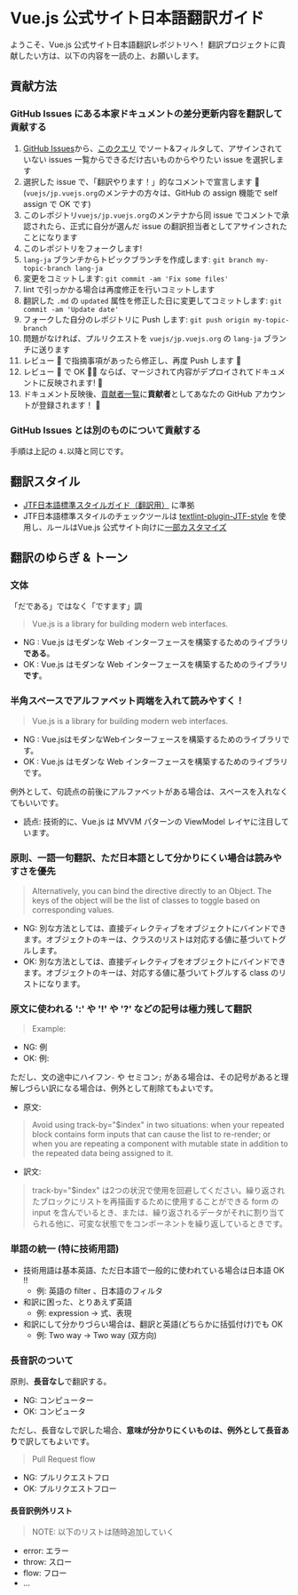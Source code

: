 # Vue.js 公式サイト日本語翻訳ガイド

ようこそ、Vue.js 公式サイト日本語翻訳レポジトリへ！
翻訳プロジェクトに貢献したい方は、以下の内容を一読の上、お願いします。


## 貢献方法

### GitHub Issues にある本家ドキュメントの差分更新内容を翻訳して貢献する

1. [GitHub Issues](https://github.com/vuejs/jp.vuejs.org/issues)から、[このクエリ](https://github.com/vuejs/jp.vuejs.org/issues?q=is%3Aissue+is%3Aopen+label%3Adocumentation+sort%3Acreated-asc) でソート&フィルタして、アサインされていない issues 一覧からできるだけ古いものからやりたい issue を選択します
2. 選択した issue で、「翻訳やります！」的なコメントで宣言します :raising_hand: (`vuejs/jp.vuejs.org`のメンテナの方々は、GitHub の assign 機能で self assign で OK です)
3. このレポジトリ`vuejs/jp.vuejs.org`のメンテナから同 issue でコメントで承認されたら、正式に自分が選んだ issue の翻訳担当者としてアサインされたことになります
4. このレポジトリをフォークします!
5. `lang-ja` ブランチからトピックブランチを作成します: `git branch my-topic-branch lang-ja`
6. 変更をコミットします: `git commit -am 'Fix some files'`
7. lint で引っかかる場合は再度修正を行いコミットします
8. 翻訳した `.md` の `updated` 属性を修正した日に変更してコミットします: `git commit -am 'Update date'`
9. フォークした自分のレポジトリに Push します: `git push origin my-topic-branch`
10. 問題がなければ、プルリクエストを `vuejs/jp.vuejs.org` の `lang-ja` ブランチに送ります
11. レビュー :eyes: で指摘事項があったら修正し、再度 Push します :pencil:
12. レビュー :eyes: で OK :ok_woman: ならば、マージされて内容がデプロイされてドキュメントに反映されます! :tada:
13. ドキュメント反映後、[貢献者一覧](https://jp.vuejs.org/contribution/)に**貢献者**としてあなたの GitHub アカウントが登録されます！ :tada:

### GitHub Issues とは別のものについて貢献する

手順は上記の `4.`以降と同じです。


## 翻訳スタイル

- [JTF日本語標準スタイルガイド（翻訳用）](https://www.jtf.jp/jp/style_guide/styleguide_top.html) に準拠
- JTF日本語標準スタイルのチェックツールは [textlint-plugin-JTF-style](https://github.com/azu/textlint-plugin-JTF-style) を使用し、ルールはVue.js 公式サイト向けに[一部カスタマイズ](.textlintrc)


## 翻訳のゆらぎ & トーン

### 文体
「だである」ではなく「ですます」調

> Vue.js is a library for building modern web interfaces. 

- NG : Vue.js はモダンな Web インターフェースを構築するためのライブラリ**である**。
- OK : Vue.js はモダンな Web インターフェースを構築するためのライブラリ**です**。

### 半角スペースでアルファベット両端を入れて読みやすく！

> Vue.js is a library for building modern web interfaces. 

- NG : Vue.jsはモダンなWebインターフェースを構築するためのライブラリです。
- OK : Vue.js はモダンな Web インターフェースを構築するためのライブラリです。

例外として、句読点の前後にアルファベットがある場合は、スペースを入れなくてもいいです。

- 読点: 技術的に、Vue.js は MVVM パターンの ViewModel レイヤに注目しています。

### 原則、一語一句翻訳、ただ日本語として分かりにくい場合は読みやすさを優先

> Alternatively, you can bind the directive directly to an Object. The keys of the object will be the list of classes to toggle based on corresponding values.

- NG: 別な方法としては、直接ディレクティブをオブジェクトにバインドできます。オブジェクトのキーは、クラスのリストは対応する値に基づいてトグルします。
- OK: 別な方法としては、直接ディレクティブをオブジェクトにバインドできます。オブジェクトのキーは、対応する値に基づいてトグルする class のリストになります。

### 原文に使われる ':' や '!' や '?' などの記号は極力残して翻訳

> Example:

- NG: 例
- OK: 例:

ただし、文の途中にハイフン`-` や セミコン`;` がある場合は、その記号があると理解しづらい訳になる場合は、例外として削除てもよいです。

- 原文:
> Avoid using track-by="$index" in two situations: when your repeated block contains form inputs that can cause the list to re-render; or when you are repeating a component with mutable state in addition to the repeated data being assigned to it.

- 訳文:
> track-by="$index" は2つの状況で使用を回避してください。繰り返されたブロックにリストを再描画するために使用することができる form の input を含んでいるとき、または、繰り返されるデータがそれに割り当てられる他に、可変な状態でをコンポーネントを繰り返しているときです。

### 単語の統一 (特に技術用語)

- 技術用語は基本英語、ただ日本語で一般的に使われている場合は日本語 OK !!
  - 例: 英語の filter 、日本語のフィルタ
- 和訳に困った、とりあえず英語
  - 例: expression -> 式、表現
- 和訳にして分かりづらい場合は、翻訳と英語(どちらかに括弧付け)でも OK
  - 例: Two way -> Two way (双方向)

### 長音訳のついて
原則、**長音なし**で翻訳する。

- NG: コンピューター
- OK: コンピュータ

ただし、長音なしで訳した場合、**意味が分かりにくいものは、例外として長音あり**で訳してもよいです。

> Pull Request flow

- NG: プルリクエストフロ
- OK: プルリクエストフロー

#### 長音訳例外リスト
> NOTE: 以下のリストは随時追加していく

- error: エラー
- throw: スロー
- flow: フロー
- ...
